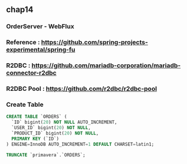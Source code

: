 ## chap14

### OrderServer - WebFlux

### Reference : https://github.com/spring-projects-experimental/spring-fu

### R2DBC : https://github.com/mariadb-corporation/mariadb-connector-r2dbc

### R2DBC Pool : https://github.com/r2dbc/r2dbc-pool

### Create Table

```sql
CREATE TABLE `ORDERS` (
  `ID` bigint(20) NOT NULL AUTO_INCREMENT,
  `USER_ID` bigint(20) NOT NULL,
  `PRODUCT_ID` bigint(20) NOT NULL,
  PRIMARY KEY (`ID`)
) ENGINE=InnoDB AUTO_INCREMENT=1 DEFAULT CHARSET=latin1;

TRUNCATE `primavera`.`ORDERS`;

`````